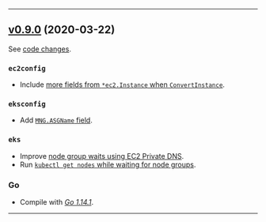 

<hr>


## [v0.9.0](https://github.com/aws/aws-k8s-tester/releases/tag/v0.9.0) (2020-03-22)

See [code changes](https://github.com/aws/aws-k8s-tester/compare/v0.8.8...v0.9.0).

### `ec2config`

- Include [more fields from `*ec2.Instance` when `ConvertInstance`](https://github.com/aws/aws-k8s-tester/commit/4da03155db15ed1880da46a51c69db1ad04959dd).

### `eksconfig`

- Add [`MNG.ASGName` field](https://github.com/aws/aws-k8s-tester/commit/bc9f04c99baf1a4914bed4689fae308f536f247f).

### `eks`

- Improve [node group waits using EC2 Private DNS](https://github.com/aws/aws-k8s-tester/commit/eafc1f84c2096b07edcb501d1ddfa99f6c545d64).
- Run [`kubectl get nodes` while waiting for node groups](https://github.com/aws/aws-k8s-tester/commit/ed19ebf6b7abde641552273e35bd2f7a8a1d86fd).

### Go

- Compile with [*Go 1.14.1*](https://golang.org/doc/devel/release.html#go1.14).


<hr>

